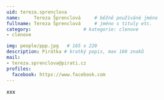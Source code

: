 ```yaml
---
uid: tereza.sprenclova
name:     Tereza Šprenclová  	# běžně používáné jméno
fullname: Tereza Šprenclová  	# jméno s tituly etc.
category:                   # kategorie: clenove
- clenove

img: people/ppp.jpg   # 165 x 220
description: Pirátka # kratký popis, max 160 znaků
mail:
- tereza.sprenclova@pirati.cz
profiles:
  facebook: https://www.facebook.com
---
```


xxx
